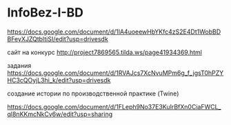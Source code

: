 # InfoBez-I-BD
https://docs.google.com/document/d/1lA4uoeewHbYKfc4zS2E4Dt1WobBDBFeyXJZQtbltiSI/edit?usp=drivesdk



сайт на конкурс http://project7869565.tilda.ws/page41934369.html

задания 
https://docs.google.com/document/d/1RVAJcs7XcNvuMPm6g_f_jgsT0hPZYHC3cQOyjL3hi_k/edit?usp=drivesdk

создание истории по производственной практике (Twine)

https://docs.google.com/document/d/1FLeph9No37E3KuIrBfXn0CiaFWCL_ql8nKKmcNkCv6w/edit?usp=sharing
